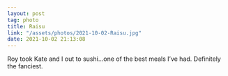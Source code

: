 ```yaml
---
layout: post
tag: photo
title: Raisu
link: "/assets/photos/2021-10-02-Raisu.jpg"
date: 2021-10-02 21:13:08
---
```

Roy took Kate and I out to sushi…one of the best meals I’ve had. Definitely the fanciest. 